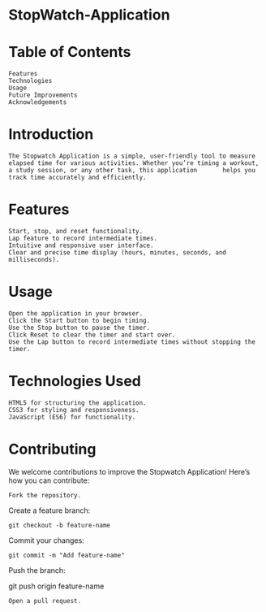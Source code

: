 # StopWatch-Application

# Table of Contents
    Features
    Technologies
    Usage
    Future Improvements
    Acknowledgements


# Introduction

    The Stopwatch Application is a simple, user-friendly tool to measure elapsed time for various activities. Whether you’re timing a workout, a study session, or any other task, this application       helps you track time accurately and efficiently.

# Features

    Start, stop, and reset functionality.
    Lap feature to record intermediate times.
    Intuitive and responsive user interface.
    Clear and precise time display (hours, minutes, seconds, and milliseconds).

# Usage

    Open the application in your browser.
    Click the Start button to begin timing.
    Use the Stop button to pause the timer.
    Click Reset to clear the timer and start over.
    Use the Lap button to record intermediate times without stopping the timer.

# Technologies Used

    HTML5 for structuring the application.
    CSS3 for styling and responsiveness.
    JavaScript (ES6) for functionality.

# Contributing

   We welcome contributions to improve the Stopwatch Application! Here’s how you can contribute:

    Fork the repository.
    
  Create a feature branch:
  
    git checkout -b feature-name
    
  Commit your changes:
  
    git commit -m "Add feature-name"
  Push the branch:
  
  git push origin feature-name
  
    Open a pull request.
